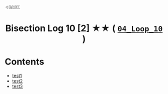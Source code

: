<p align="left">
  <a href="../README.md">
    <img src="../../Z99-OTHERS/00-common/00-back.png" style="width:10%">
  </a>
</p>

<div align="center">
  <h1>
    Bisection Log 10 [2] ★★ (
      <a href="https://drive.google.com/file/d/1JOiixtgL3MuR5bhipvUmAfFJpaPNRgSA/view?usp=drive_link">
        <code>04_Loop_10</code>
      </a>
    )
  </h1>
</div>

# Contents

-   [test1]()
-   [test2]()
-   [test3]()

